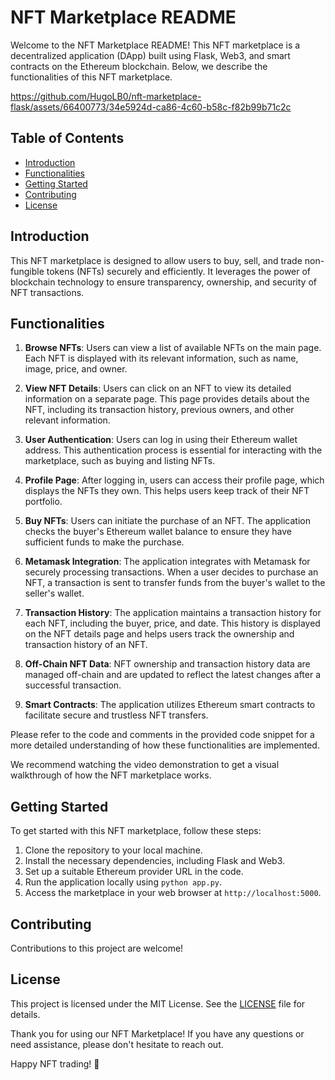 # NFT Marketplace README

Welcome to the NFT Marketplace README! This NFT marketplace is a decentralized application (DApp) built using Flask, Web3, and smart contracts on the Ethereum blockchain. Below, we describe the functionalities of this NFT marketplace.


https://github.com/HugoLB0/nft-marketplace-flask/assets/66400773/34e5924d-ca86-4c60-b58c-f82b99b71c2c




## Table of Contents
- [Introduction](#introduction)
- [Functionalities](#functionalities)
- [Getting Started](#getting-started)
- [Contributing](#contributing)
- [License](#license)

## Introduction

This NFT marketplace is designed to allow users to buy, sell, and trade non-fungible tokens (NFTs) securely and efficiently. It leverages the power of blockchain technology to ensure transparency, ownership, and security of NFT transactions.

## Functionalities

1. **Browse NFTs**: Users can view a list of available NFTs on the main page. Each NFT is displayed with its relevant information, such as name, image, price, and owner.

2. **View NFT Details**: Users can click on an NFT to view its detailed information on a separate page. This page provides details about the NFT, including its transaction history, previous owners, and other relevant information.

3. **User Authentication**: Users can log in using their Ethereum wallet address. This authentication process is essential for interacting with the marketplace, such as buying and listing NFTs.

4. **Profile Page**: After logging in, users can access their profile page, which displays the NFTs they own. This helps users keep track of their NFT portfolio.

5. **Buy NFTs**: Users can initiate the purchase of an NFT. The application checks the buyer's Ethereum wallet balance to ensure they have sufficient funds to make the purchase.

6. **Metamask Integration**: The application integrates with Metamask for securely processing transactions. When a user decides to purchase an NFT, a transaction is sent to transfer funds from the buyer's wallet to the seller's wallet.

7. **Transaction History**: The application maintains a transaction history for each NFT, including the buyer, price, and date. This history is displayed on the NFT details page and helps users track the ownership and transaction history of an NFT.

8. **Off-Chain NFT Data**: NFT ownership and transaction history data are managed off-chain and are updated to reflect the latest changes after a successful transaction.

9. **Smart Contracts**: The application utilizes Ethereum smart contracts to facilitate secure and trustless NFT transfers.

Please refer to the code and comments in the provided code snippet for a more detailed understanding of how these functionalities are implemented.


We recommend watching the video demonstration to get a visual walkthrough of how the NFT marketplace works.

## Getting Started

To get started with this NFT marketplace, follow these steps:

1. Clone the repository to your local machine.
2. Install the necessary dependencies, including Flask and Web3.
3. Set up a suitable Ethereum provider URL in the code.
4. Run the application locally using `python app.py`.
5. Access the marketplace in your web browser at `http://localhost:5000`.

## Contributing 

Contributions to this project are welcome!

## License

This project is licensed under the MIT License. See the [LICENSE](LICENSE) file for details.

Thank you for using our NFT Marketplace! If you have any questions or need assistance, please don't hesitate to reach out.

Happy NFT trading! 🚀
